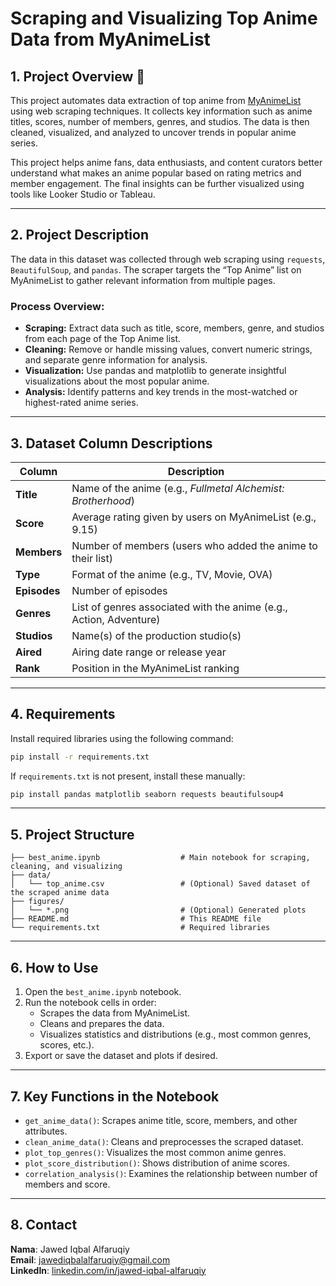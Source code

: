 
# Scraping and Visualizing Top Anime Data from MyAnimeList

## 1. Project Overview 📌  
This project automates data extraction of top anime from [MyAnimeList](https://myanimelist.net) using web scraping techniques. It collects key information such as anime titles, scores, number of members, genres, and studios. The data is then cleaned, visualized, and analyzed to uncover trends in popular anime series.

This project helps anime fans, data enthusiasts, and content curators better understand what makes an anime popular based on rating metrics and member engagement. The final insights can be further visualized using tools like Looker Studio or Tableau.

---

## 2. Project Description  
The data in this dataset was collected through web scraping using `requests`, `BeautifulSoup`, and `pandas`. The scraper targets the “Top Anime” list on MyAnimeList to gather relevant information from multiple pages.

### Process Overview:
- **Scraping:** Extract data such as title, score, members, genre, and studios from each page of the Top Anime list.
- **Cleaning:** Remove or handle missing values, convert numeric strings, and separate genre information for analysis.
- **Visualization:** Use pandas and matplotlib to generate insightful visualizations about the most popular anime.
- **Analysis:** Identify patterns and key trends in the most-watched or highest-rated anime series.

---

## 3. Dataset Column Descriptions  
| Column              | Description                                                                 |
|---------------------|-----------------------------------------------------------------------------|
| **Title**           | Name of the anime (e.g., *Fullmetal Alchemist: Brotherhood*)               |
| **Score**           | Average rating given by users on MyAnimeList (e.g., 9.15)                   |
| **Members**         | Number of members (users who added the anime to their list)                 |
| **Type**            | Format of the anime (e.g., TV, Movie, OVA)                                  |
| **Episodes**        | Number of episodes                                                          |
| **Genres**          | List of genres associated with the anime (e.g., Action, Adventure)          |
| **Studios**         | Name(s) of the production studio(s)                                         |
| **Aired**           | Airing date range or release year                                           |
| **Rank**            | Position in the MyAnimeList ranking                                         |

---

## 4. Requirements  
Install required libraries using the following command:

```bash
pip install -r requirements.txt
```

If `requirements.txt` is not present, install these manually:

```bash
pip install pandas matplotlib seaborn requests beautifulsoup4
```

---

## 5. Project Structure  

```
├── best_anime.ipynb                  # Main notebook for scraping, cleaning, and visualizing
├── data/
│   └── top_anime.csv                 # (Optional) Saved dataset of the scraped anime data
├── figures/
│   └── *.png                         # (Optional) Generated plots
├── README.md                         # This README file
└── requirements.txt                  # Required libraries
```

---

## 6. How to Use  
1. Open the `best_anime.ipynb` notebook.
2. Run the notebook cells in order:
   - Scrapes the data from MyAnimeList.
   - Cleans and prepares the data.
   - Visualizes statistics and distributions (e.g., most common genres, scores, etc.).
3. Export or save the dataset and plots if desired.

---

## 7. Key Functions in the Notebook  

- `get_anime_data()`: Scrapes anime title, score, members, and other attributes.
- `clean_anime_data()`: Cleans and preprocesses the scraped dataset.
- `plot_top_genres()`: Visualizes the most common anime genres.
- `plot_score_distribution()`: Shows distribution of anime scores.
- `correlation_analysis()`: Examines the relationship between number of members and score.

---

## 8. Contact  

**Nama**: Jawed Iqbal Alfaruqiy <br>
**Email**: jawediqbalalfaruqiy@gmail.com  
**LinkedIn**: [linkedin.com/in/jawed-iqbal-alfaruqiy](https://www.linkedin.com/in/jawed-iqbal-alfaruqiy)